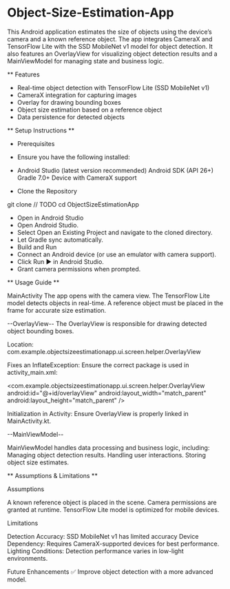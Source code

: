 # Object-Size-Estimation-App

This Android application estimates the size of objects using the device’s camera and a known reference object. The app integrates CameraX and TensorFlow Lite with the SSD MobileNet v1 model for object detection. It also features an OverlayView for visualizing object detection results and a MainViewModel for managing state and business logic.

** Features

* Real-time object detection with TensorFlow Lite (SSD MobileNet v1)
* CameraX integration for capturing images
* Overlay for drawing bounding boxes
* Object size estimation based on a reference object
* Data persistence for detected objects


** Setup Instructions ** 

* Prerequisites
* Ensure you have the following installed:

* Android Studio (latest version recommended)
Android SDK (API 26+)
Gradle 7.0+
Device with CameraX support

* Clone the Repository

git clone // TODO 
cd ObjectSizeEstimationApp

- Open in Android Studio
- Open Android Studio.
- Select Open an Existing Project and navigate to the cloned directory.
- Let Gradle sync automatically.
- Build and Run
- Connect an Android device (or use an emulator with camera support).
- Click Run ▶️ in Android Studio.
- Grant camera permissions when prompted.

** Usage Guide ** 

MainActivity
The app opens with the camera view.
The TensorFlow Lite model detects objects in real-time.
A reference object must be placed in the frame for accurate size estimation.

--OverlayView--
The OverlayView is responsible for drawing detected object bounding boxes.

Location: com.example.objectsizeestimationapp.ui.screen.helper.OverlayView

Fixes an InflateException: Ensure the correct package is used in activity_main.xml:

<com.example.objectsizeestimationapp.ui.screen.helper.OverlayView
android:id="@+id/overlayView"
android:layout_width="match_parent"
android:layout_height="match_parent" />

Initialization in Activity: Ensure OverlayView is properly linked in MainActivity.kt.

--MainViewModel--

MainViewModel handles data processing and business logic, including:
Managing object detection results.
Handling user interactions.
Storing object size estimates.

** Assumptions & Limitations **

Assumptions

A known reference object is placed in the scene.
Camera permissions are granted at runtime.
TensorFlow Lite model is optimized for mobile devices.

Limitations

Detection Accuracy: SSD MobileNet v1 has limited accuracy
Device Dependency: Requires CameraX-supported devices for best performance.
Lighting Conditions: Detection performance varies in low-light environments.

Future Enhancements
✅ Improve object detection with a more advanced model.
